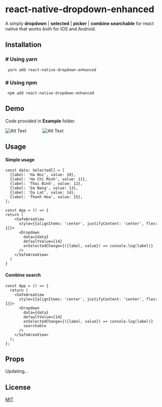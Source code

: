 # react-native-dropdown-enhanced

A simply **dropdown** | **selected** | **picker** | **combine searchable** for react native that works both for IOS and Android.

## Installation

### # Using yarn

     yarn add react-native-dropdown-enhanced

### # Using npm

     npm add react-native-dropdown-enhanced

## Demo

Code provided in **Example** folder.

![Alt Text](https://media.giphy.com/media/23hSSFYlEwbxILFtGR/giphy.gif)  $~~~~~~~~~~~$  ![Alt Text](https://media.giphy.com/media/SNLvUS2gqO3DdOOiL3/giphy.gif)

## Usage

#### Simple usage

```
const data: Selected[] = [
  {label: 'Ha Noi', value: 10},
  {label: 'Ho Chi Minh', value: 11},
  {label: 'Thai Binh', value: 12},
  {label: 'Da Nang', value: 13},
  {label: 'Da Lat', value: 14},
  {label: 'Thanh Hoa', value: 15},
];

const App = () => {
return (
    <SafeAreaView
      style={{alignItems: 'center', justifyContent: 'center', flex: 1}}>
      <Dropdown
        data={data}
        defaultValue={14}
        onSelectedChange={({label, value}) => console.log(label)}
      />
    </SafeAreaView>
  )
}
```

#### Combine search

```
const App = () => {
  return (
    <SafeAreaView
      style={{alignItems: 'center', justifyContent: 'center', flex: 1}}>
      <Dropdown
        data={data}
        defaultValue={14}
        onSelectedChange={({label, value}) => console.log(label)}
        searchable
      />
    </SafeAreaView>
  );
};
```

## Props

Updating...

## License

[MIT](https://choosealicense.com/licenses/mit/)
